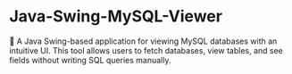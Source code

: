 # Java-Swing-MySQL-Viewer
🚀 A Java Swing-based application for viewing MySQL databases with an intuitive UI. This tool allows users to fetch databases, view tables, and see fields without writing SQL queries manually.
